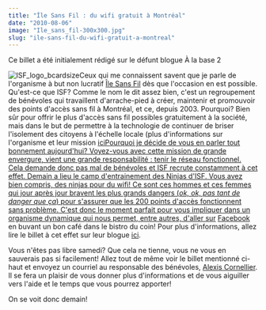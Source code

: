 ```yaml
---
title: "Île Sans Fil : du wifi gratuit à Montréal"
date: "2010-08-06"
image: "Ile_sans_fil-300x300.jpg"
slug: "ile-sans-fil-du-wifi-gratuit-a-montreal"
---
```


Ce billet a été initialement rédigé sur le défunt blogue À la base 2

![](images/Ile_sans_fil-300x300.jpg "ISF_logo_bcardsize")Ceux qui me connaissent savent que je parle de l'organisme à but non lucratif [Île Sans Fil](https://ilesansfil.org "Site Web de Île sans Fil") dès que l'occasion en est possible. Qu'est-ce que ISF? Comme le nom le dit assez bien, c'est un regroupement de bénévoles qui travaillent d'arrache-pied à créer, maintenir et promouvoir des points d'accès sans fil à Montréal, et ce, depuis 2003. Pourquoi? Bien sûr pour offrir le plus d'accès sans fil possibles gratuitement à la société, mais dans le but de permettre à la technologie de continuer de briser l'isolement des citoyens à l'échelle locale (plus d'informations sur l'organisme et leur mission [iciPourquoi je décide de vous en parler tout bonnement aujourd'hui? Voyez-vous avec cette mission de grande envergure, vient une grande responsabilité : tenir le réseau fonctionnel. Cela demande donc pas mal de bénévoles et ISF recrute constamment à cet effet. Demain a lieu le camp d'entrainement des Ninjas d'ISF. Vous avez bien compris, des ninjas pour du wifi! Ce sont ces hommes et ces femmes qui jour après jour bravent les plus grands dangers (_ok, ok, pas tant de danger que ça_) pour s'assurer que les 200 points d'accès fonctionnent sans problème. C'est donc le moment parfait pour vous impliquer dans un organisme dynamique qui nous permet, entre autres, d'aller sur](https://www.ilesansfil.org/a-propos/ "Page À Propos sur le site de Île Sans Fil") [Facebook](https://www.facebook.com/alabase2 "Page Facebook de À la base 2") en buvant un bon café dans le bistro du coin! Pour plus d'informations, allez lire le billet à cet effet sur leur blogue [ici](https://www.ilesansfil.org/reunion-meeting/pique-nique-sans-fil-le-samedi-7-aout-au-parc-jarry/ "Billet d'Île Sans Fil concernant la formation").

Vous n'êtes pas libre samedi? Que cela ne tienne, vous ne vous en sauverais pas si facilement! Allez tout de même voir le billet mentionné ci-haut et envoyez un courriel au responsable des bénévoles, [Alexis Cornellier](https://www.alexiscornellier.com/ "Site Web d'Alexis Cornellier"). Il se fera un plaisir de vous donner plus d'informations et de vous aiguiller vers l'aide et le temps que vous pourrez apporter!

On se voit donc demain!
